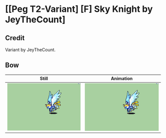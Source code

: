 # [\[Peg T2-Variant\] \[F\] Sky Knight by JeyTheCount]

## Credit

Variant by JeyTheCount.
	
## Bow

| Still | Animation |
| :---: | :-------: |
| ![Bow still](./Bow_000.png) | ![Bow animation](./Bow.gif) |

